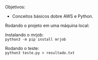 
Objetivos:

* Conceitos básicos dobre AWS e Python.

Rodando o projeto em uma máquina local:

Instalando o mrjob:<br>
`python3 -m pip install mrjob`<br>

Rodando o teste:<br>
`python3 teste.py > resultado.txt`<br>